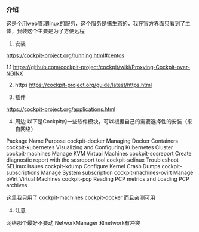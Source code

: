 ### 介绍
这是个用web管理linux的服务，这个服务是搞生态的，我在官方界面只看到了主体，我装这个主要是为了方便远程

1. 安装

https://cockpit-project.org/running.html#centos

1.1 https://github.com/cockpit-project/cockpit/wiki/Proxying-Cockpit-over-NGINX 

2. https
https://cockpit-project.org/guide/latest/https.html

3. 插件

https://cockpit-project.org/applications.html

4. 周边
以下是Cockpit的一些软件模块，可以根据自己的需要选择性的安装（来自网络）

Package Name	Purpose
cockpit-docker	Managing Docker Containers
cockpit-kubernetes	Visualizing and Configuring Kubernetes Cluster
cockpit-machines	Manage KVM Virtual Machines
cockpit-sosreport	Create diagnostic report with the sosreport tool
cockpit-selinux	Troubleshoot SELinux Issues
cockpit-kdump	Configure Kernel Crash Dumps
cockpit-subscriptions	Manage System subscription
cockpit-machines-ovirt	Manage oVirt Virtual Machines
cockpit-pcp	Reading PCP metrics and Loading PCP archives

这里我只用了 cockpit-machines cockpit-docker 而且亲测可用

4. 注意

网络那个最好不要动 NetworkManager 和network有冲突